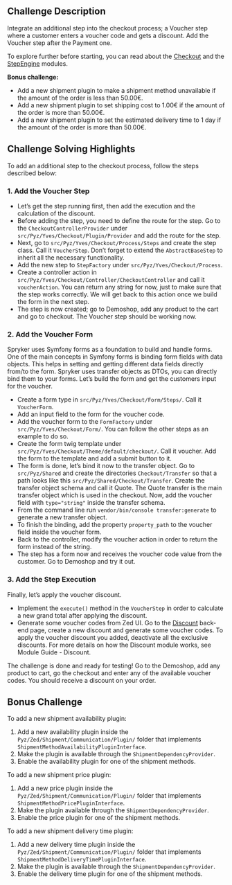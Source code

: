 ## Challenge Description
Integrate an additional step into the checkout process; a Voucher step where a customer enters a voucher code and gets a discount. Add the Voucher step after the Payment one.

To explore further before starting, you can read about the [Checkout](https://documentation.spryker.com/v2/docs/checkout-steps-201903) and the [StepEngine](https://documentation.spryker.com/v4/docs/step-engine) modules.

**Bonus challenge:**

* Add a new shipment plugin to make a shipment method unavailable if the amount of the order is less than 50.00€.
* Add a new shipment plugin to set shipping cost to 1.00€ if the amount of the order is more than 50.00€.
* Add a new shipment plugin to set the estimated delivery time to 1 day if the amount of the order is more than 50.00€.

## Challenge Solving Highlights
To add an additional step to the checkout process, follow the steps described below:

### 1. Add the Voucher Step

* Let’s get the step running first, then add the execution and the calculation of the discount.
* Before adding the step, you need to define the route for the step. Go to the `CheckoutControllerProvider` under `src/Pyz/Yves/Checkout/Plugin/Provider` and add the route for the step.
* Next, go to `src/Pyz/Yves/Checkout/Process/Steps` and create the step class. Call it `VoucherStep`. Don’t forget to extend the `AbstractBaseStep` to inherit all the necessary functionality.
* Add the new step to `StepFactory` under `src/Pyz/Yves/Checkout/Process`.
* Create a controller action in `src/Pyz/Yves/Checkout/Controller/CheckoutController` and call it `voucherAction`. You can return any string for now, just to make sure that the step works correctly. We will get back to this action once we build the form in the next step.
* The step is now created; go to Demoshop, add any product to the cart and go to checkout. The Voucher step should be working now.

### 2. Add the Voucher Form
Spryker uses Symfony forms as a foundation to build and handle forms. One of the main concepts in Symfony forms is binding form fields with data objects. This helps in setting and getting different data fields directly from/to the form. Spryker uses transfer objects as DTOs, you can directly bind them to your forms. Let’s build the form and get the customers input for the voucher.

* Create a form type in `src/Pyz/Yves/Checkout/Form/Steps/`. Call it `VoucherForm`.
* Add an input field to the form for the voucher code.
* Add the voucher form to the `FormFactory` under `src/Pyz/Yves/Checkout/Form/`. You can follow the other steps as an example to do so.
* Create the form twig template under `src/Pyz/Yves/Checkout/Theme/default/checkout/`. Call it voucher. Add the form to the template and add a submit button to it.
* The form is done, let’s bind it now to the transfer object. Go to `src/Pyz/Shared` and create the directories `Checkout/Transfer` so that a path looks like this `src/Pyz/Shared/Checkout/Transfer`. Create the transfer object schema and call it Quote. The Quote transfer is the main transfer object which is used in the checkout. Now, add the voucher field with `type="string"` inside the transfer schema.
* From the command line run `vendor/bin/console transfer:generate` to generate a new transfer object.
* To finish the binding, add the property `property_path` to the voucher field inside the voucher form.
* Back to the controller, modify the voucher action in order to return the form instead of the string.
* The step has a form now and receives the voucher code value from the customer. Go to Demoshop and try it out.

### 3. Add the Step Execution
Finally, let’s apply the voucher discount.

* Implement the `execute()` method in the `VoucherStep` in order to calculate a new grand total after applying the discount.
* Generate some voucher codes from Zed UI. Go to the [Discount](http://zed.de.demoshop.local/discount/index/list) back-end page, create a new discount and generate some voucher codes. To apply the voucher discount you added, deactivate all the exclusive discounts. For more details on how the Discount module works, see Module Guide - Discount.<!-- (https://documentation.spryker.com/module_guide/spryker/discount.htm).-->

The challenge is done and ready for testing! Go to the Demoshop, add any product to cart, go the checkout and enter any of the available voucher codes. You should receive a discount on your order.

## Bonus Challenge
To add a new shipment availability plugin:

1. Add a new availability plugin inside the `Pyz/Zed/Shipment/Communication/Plugin/` folder that implements `ShipmentMethodAvailabilityPluginInterface`.
2. Make the plugin is available through the `ShipmentDependencyProvider`.
3. Enable the availability plugin for one of the shipment methods.

To add a new shipment price plugin:

1. Add a new price plugin inside the `Pyz/Zed/Shipment/Communication/Plugin/` folder that implements `ShipmentMethodPricePluginInterface`.
2. Make the plugin available through the `ShipmentDependencyProvider`.
3. Enable the price plugin for one of the shipment methods.

To add a new shipment delivery time plugin:

1. Add a new delivery time plugin inside the `Pyz/Zed/Shipment/Communication/Plugin/` folder that implements `ShipmentMethodDeliveryTimePluginInterface`.
2. Make the plugin is available through the `ShipmentDependencyProvider`.
3. Enable the delivery time plugin for one of the shipment methods.